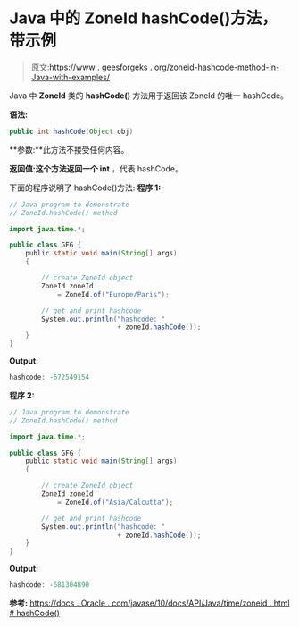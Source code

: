 # Java 中的 ZoneId hashCode()方法，带示例

> 原文:[https://www . geesforgeks . org/zoneid-hashcode-method-in-Java-with-examples/](https://www.geeksforgeeks.org/zoneid-hashcode-method-in-java-with-examples/)

Java 中 **ZoneId** 类的 **hashCode()** 方法用于返回该 ZoneId 的唯一 hashCode。

**语法:**

```java
public int hashCode(Object obj)

```

**参数:**此方法不接受任何内容。

**返回值:**这个方法返回**一个 int** ，代表 hashCode。

下面的程序说明了 hashCode()方法:
**程序 1:**

```java
// Java program to demonstrate
// ZoneId.hashCode() method

import java.time.*;

public class GFG {
    public static void main(String[] args)
    {

        // create ZoneId object
        ZoneId zoneId
            = ZoneId.of("Europe/Paris");

        // get and print hashcode
        System.out.println("hashcode: "
                           + zoneId.hashCode());
    }
}
```

**Output:**

```java
hashcode: -672549154

```

**程序 2:**

```java
// Java program to demonstrate
// ZoneId.hashCode() method

import java.time.*;

public class GFG {
    public static void main(String[] args)
    {

        // create ZoneId object
        ZoneId zoneId
            = ZoneId.of("Asia/Calcutta");

        // get and print hashcode
        System.out.println("hashcode: "
                           + zoneId.hashCode());
    }
}
```

**Output:**

```java
hashcode: -681304890

```

**参考:**
[https://docs . Oracle . com/javase/10/docs/API/Java/time/zoneid . html # hashCode()](https://docs.oracle.com/javase/10/docs/api/java/time/ZoneId.html#hashCode())